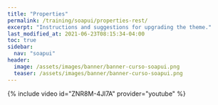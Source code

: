 ```yaml
---
title: "Properties"
permalink: /training/soapui/properties-rest/
excerpt: "Instructions and suggestions for upgrading the theme."
last_modified_at: 2021-06-23T08:15:34-04:00
toc: true
sidebar:
  nav: "soapui"
header:
  image: /assets/images/banner/banner-curso-soapui.png
  teaser: /assets/images/banner/banner-curso-soapui.png
---
```


{% include video id="ZNR8M-4Jl7A" provider="youtube" %}
